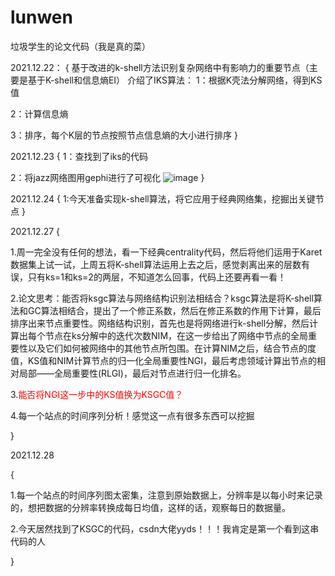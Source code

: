 # lunwen
垃圾学生的论文代码（我是真的菜）

2021.12.22：
{
  基于改进的k-shell方法识别复杂网络中有影响力的重要节点（主要是基于K-shell和信息熵EI）
  介绍了IKS算法：
   1：根据K壳法分解网络，得到KS值
   
   2：计算信息熵
   
   3：排序，每个K层的节点按照节点信息熵的大小进行排序
}

2021.12.23
{
  1：查找到了iks的代码
  
  2：将jazz网络图用gephi进行了可视化
  ![image](https://user-images.githubusercontent.com/74004273/147211819-1197217e-493f-400d-8079-058913b0b2ec.png)
}

2021.12.24
{
  1:今天准备实现k-shell算法，将它应用于经典网络集，挖掘出关键节点
}

2021.12.27
{

  1.周一完全没有任何的想法，看一下经典centrality代码，然后将他们运用于Karet数据集上试一试，上周五将K-shell算法运用上去之后，感觉剥离出来的层数有误，只有ks=1和ks=2的两层，不知道怎么回事，代码上还要再看一看！
  
  2.论文思考：能否将ksgc算法与网络结构识别法相结合？ksgc算法是将K-shell算法和GC算法相结合，提出了一个修正系数，然后在修正系数的作用下计算，最后排序出来节点重要性。网络结构识别，首先也是将网络进行k-shell分解，然后计算出每个节点在ks分解中的迭代次数NIM，在这一步给出了网络中节点的全局重要性以及它们如何被网络中的其他节点所包围。在计算NIM之后，结合节点的度值，KS值和NIM计算节点的归一化全局重要性NGI，最后考虑领域计算出节点的相对局部——全局重要性(RLGI)，最后对节点进行归一化排名。
  
  3.<font color = red >能否将NGI这一步中的KS值换为KSGC值？</font>
  
  4.每一个站点的时间序列分析！感觉这一点有很多东西可以挖掘
  
}

2021.12.28

{

  1.每一个站点的时间序列图太密集，注意到原始数据上，分辨率是以每小时来记录的，想把数据的分辨率转换成每日均值，这样的话，观察每日的数据量。
  
  2.今天居然找到了KSGC的代码，csdn大佬yyds！！！我肯定是第一个看到这串代码的人

}
